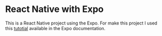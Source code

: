 # React Native with Expo

This is a React Native project using the Expo. For make this project I used this [tutotial](https://docs.expo.dev/tutorial/create-your-first-app/) available in the Expo documentation.
